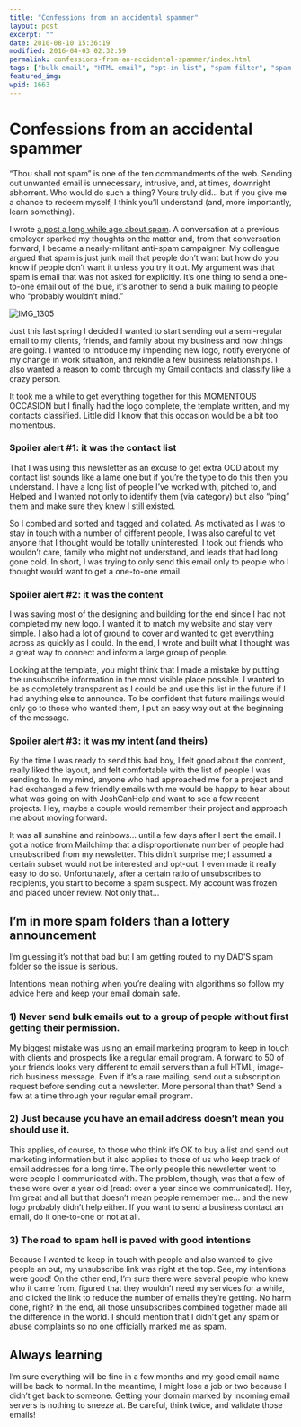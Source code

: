 ```yaml
---
title: "Confessions from an accidental spammer"
layout: post
excerpt: ""
date: 2010-08-10 15:36:19
modified: 2016-04-03 02:32:59
permalink: confessions-from-an-accidental-spammer/index.html
tags: ["bulk email", "HTML email", "opt-in list", "spam filter", "spam folder", "Email"]
featured_img: 
wpid: 1663
---
```


# Confessions from an accidental spammer

“Thou shall not spam” is one of the ten commandments of the web. Sending out unwanted email is unnecessary, intrusive, and, at times, downright abhorrent. Who would do such a thing? Yours truly did… but if you give me a chance to redeem myself, I think you’ll understand (and, more importantly, learn something).

I wrote [a post a long while ago about spam](/spam-what-is-it-what-does-it-do-why-am-i-sending-it-who-cares/). A conversation at a previous employer sparked my thoughts on the matter and, from that conversation forward, I became a nearly-militant anti-spam campaigner. My colleague argued that spam is just junk mail that people don’t want but how do you know if people don’t want it unless you try it out. My argument was that spam is email that was not asked for explicitly. It’s one thing to send a one-to-one email out of the blue, it’s another to send a bulk mailing to people who “probably wouldn’t mind.”

![](/_images/2010/08/IMG_1305.jpg "IMG_1305")  
  
Just this last spring I decided I wanted to start sending out a semi-regular email to my clients, friends, and family about my business and how things are going. I wanted to introduce my impending new logo, notify everyone of my change in work situation, and rekindle a few business relationships. I also wanted a reason to comb through my Gmail contacts and classify like a crazy person.

It took me a while to get everything together for this MOMENTOUS OCCASION but I finally had the logo complete, the template written, and my contacts classified. Little did I know that this occasion would be a bit too momentous.

### Spoiler alert #1: it was the contact list

That I was using this newsletter as an excuse to get extra OCD about my contact list sounds like a lame one but if you’re the type to do this then you understand. I have a long list of people I’ve worked with, pitched to, and Helped and I wanted not only to identify them (via category) but also “ping” them and make sure they knew I still existed.

So I combed and sorted and tagged and collated. As motivated as I was to stay in touch with a number of different people, I was also careful to vet anyone that I thought would be totally uninterested. I took out friends who wouldn’t care, family who might not understand, and leads that had long gone cold. In short, I was trying to only send this email only to people who I thought would want to get a one-to-one email.

### Spoiler alert #2: it was the content

I was saving most of the designing and building for the end since I had not completed my new logo. I wanted it to match my website and stay very simple. I also had a lot of ground to cover and wanted to get everything across as quickly as I could. In the end, I wrote and built what I thought was a great way to connect and inform a large group of people.

Looking at the template, you might think that I made a mistake by putting the unsubscribe information in the most visible place possible. I wanted to be as completely transparent as I could be and use this list in the future if I had anything else to announce. To be confident that future mailings would only go to those who wanted them, I put an easy way out at the beginning of the message.

### Spoiler alert #3: it was my intent (and theirs)

By the time I was ready to send this bad boy, I felt good about the content, really liked the layout, and felt comfortable with the list of people I was sending to. In my mind, anyone who had approached me for a project and had exchanged a few friendly emails with me would be happy to hear about what was going on with JoshCanHelp and want to see a few recent projects. Hey, maybe a couple would remember their project and approach me about moving forward.

It was all sunshine and rainbows… until a few days after I sent the email. I got a notice from Mailchimp that a disproportionate number of people had unsubscribed from my newsletter. This didn’t surprise me; I assumed a certain subset would not be interested and opt-out. I even made it really easy to do so. Unfortunately, after a certain ratio of unsubscribes to recipients, you start to become a spam suspect. My account was frozen and placed under review. Not only that…

I’m in more spam folders than a lottery announcement
----------------------------------------------------

I’m guessing it’s not that bad but I am getting routed to my DAD’S spam folder so the issue is serious.

Intentions mean nothing when you’re dealing with algorithms so follow my advice here and keep your email domain safe.

### 1) Never send bulk emails out to a group of people without first getting their permission.

My biggest mistake was using an email marketing program to keep in touch with clients and prospects like a regular email program. A forward to 50 of your friends looks very different to email servers than a full HTML, image-rich business message. Even if it’s a rare mailing, send out a subscription request before sending out a newsletter. More personal than that? Send a few at a time through your regular email program.

### 2) Just because you have an email address doesn’t mean you should use it.

This applies, of course, to those who think it’s OK to buy a list and send out marketing information but it also applies to those of us who keep track of email addresses for a long time. The only people this newsletter went to were people I communicated with. The problem, though, was that a few of these were over a year old (read: over a year since we communicated). Hey, I’m great and all but that doesn’t mean people remember me… and the new logo probably didn’t help either. If you want to send a business contact an email, do it one-to-one or not at all.

### 3) The road to spam hell is paved with good intentions

Because I wanted to keep in touch with people and also wanted to give people an out, my unsubscribe link was right at the top. See, my intentions were good! On the other end, I’m sure there were several people who knew who it came from, figured that they wouldn’t need my services for a while, and clicked the link to reduce the number of emails they’re getting. No harm done, right? In the end, all those unsubscribes combined together made all the difference in the world. I should mention that I didn’t get any spam or abuse complaints so no one officially marked me as spam.

Always learning
---------------

I’m sure everything will be fine in a few months and my good email name will be back to normal. In the meantime, I might lose a job or two because I didn’t get back to someone. Getting your domain marked by incoming email servers is nothing to sneeze at. Be careful, think twice, and validate those emails!